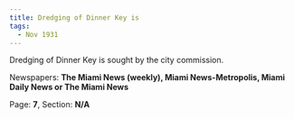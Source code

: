 ```yaml
---  
title: Dredging of Dinner Key is  
tags:  
  - Nov 1931  
---  
```

  
Dredging of Dinner Key is sought by the city commission.  
  
Newspapers: **The Miami News (weekly), Miami News-Metropolis, Miami Daily News or The Miami News**  
  
Page: **7**, Section: **N/A** 
